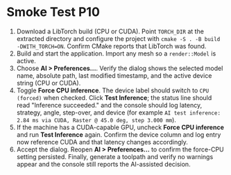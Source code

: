 ﻿# Smoke Test P10

1. Download a LibTorch build (CPU or CUDA). Point `TORCH_DIR` at the extracted directory and configure the project with `cmake -S . -B build -DWITH_TORCH=ON`. Confirm CMake reports that LibTorch was found.
2. Build and start the application. Import any mesh so a `render::Model` is active.
3. Choose **AI > Preferences...**. Verify the dialog shows the selected model name, absolute path, last modified timestamp, and the active device string (CPU or CUDA).
4. Toggle **Force CPU inference**. The device label should switch to `CPU (forced)` when checked. Click **Test Inference**; the status line should read "Inference succeeded." and the console should log latency, strategy, angle, step-over, and device (for example `AI test inference: 2.84 ms via CUDA, Raster @ 45.0 deg, step 3.000 mm`).
5. If the machine has a CUDA-capable GPU, uncheck **Force CPU inference** and run **Test Inference** again. Confirm the device column and log entry now reference CUDA and that latency changes accordingly.
6. Accept the dialog. Reopen **AI > Preferences...** to confirm the force-CPU setting persisted. Finally, generate a toolpath and verify no warnings appear and the console still reports the AI-assisted decision.
